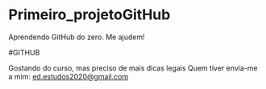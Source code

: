 # Primeiro_projetoGitHub
Aprendendo GitHub do zero. Me ajudem!

#GITHUB

Gostando do curso, mas preciso de mais dicas legais
Quem tiver envia-me a mim: ed.estudos2020@gmail.com
